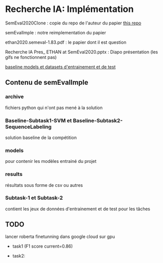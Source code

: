 # Recherche IA: Implémentation

SemEval2020Clone : copie du repo de l'auteur du papier [this repo](https://github.com/lenyabloko/SemEval2020)

semEvalImple : notre reimplementation du papier

ethan2020.semeval-1.83.pdf : le papier dont il est question

Recherche IA Pres_ ETHAN at SemEval2020.pptx : Diapo présentation (les gifs ne fonctionnent pas)

[baseline models et datasets d'entrainement et de test](https://github.com/arielsho/SemEval-2020-Task-5)

## Contenu de semEvalImple
### archive 

fichiers python qui n'ont pas mené à la solution

### Baseline-Subtask1-SVM et Baseline-Subtask2-SequenceLabeling

solution baseline de la compétition

### models

pour contenir les modèles entrainé du projet

### results

résultats sous forme de csv ou autres

### Subtask-1 et Subtask-2

contient les jeux de données d'entrainement et de test pour les tâches

## TODO

lancer roberta finetunning dans google cloud sur gpu

- task1 (F1 score current=0.86)
	

- task2:
	
